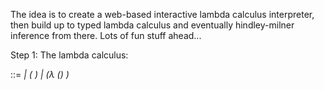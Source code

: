 The idea is to create a web-based interactive lambda calculus interpreter, then build up to typed lambda calculus and eventually hindley-milner inference from there. Lots of fun stuff ahead...

Step 1: The lambda calculus:

  <exp> ::= <var>
          | (<exp> <exp>)
          | (λ (<var>) <exp>)
  
